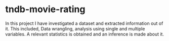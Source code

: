 # tndb-movie-rating
In this project I have investigated a dataset and extracted information out of it.
This included, Data wrangling, analysis using single and multiple variables.
A relevant statistics is obtained and an inference is made about it.
